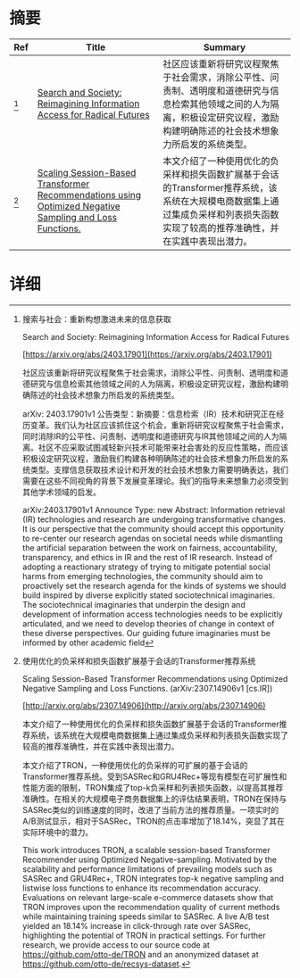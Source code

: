 # 摘要

| Ref | Title | Summary |
| --- | --- | --- |
| [^1] | [Search and Society: Reimagining Information Access for Radical Futures](https://arxiv.org/abs/2403.17901) | 社区应该重新将研究议程聚焦于社会需求，消除公平性、问责制、透明度和道德研究与信息检索其他领域之间的人为隔离，积极设定研究议程，激励构建明确陈述的社会技术想象力所启发的系统类型。 |
| [^2] | [Scaling Session-Based Transformer Recommendations using Optimized Negative Sampling and Loss Functions.](http://arxiv.org/abs/2307.14906) | 本文介绍了一种使用优化的负采样和损失函数扩展基于会话的Transformer推荐系统，该系统在大规模电商数据集上通过集成负采样和列表损失函数实现了较高的推荐准确性，并在实践中表现出潜力。 |

# 详细

[^1]: 搜索与社会：重新构想激进未来的信息获取

    Search and Society: Reimagining Information Access for Radical Futures

    [https://arxiv.org/abs/2403.17901](https://arxiv.org/abs/2403.17901)

    社区应该重新将研究议程聚焦于社会需求，消除公平性、问责制、透明度和道德研究与信息检索其他领域之间的人为隔离，积极设定研究议程，激励构建明确陈述的社会技术想象力所启发的系统类型。

    

    arXiv: 2403.17901v1 公告类型：新摘要：信息检索（IR）技术和研究正在经历变革。我们认为社区应该抓住这个机会，重新将研究议程聚焦于社会需求，同时消除IR的公平性、问责制、透明度和道德研究与IR其他领域之间的人为隔离。社区不应采取试图减轻新兴技术可能带来社会害处的反应性策略，而应该积极设定研究议程，激励我们构建各种明确陈述的社会技术想象力所启发的系统类型。支撑信息获取技术设计和开发的社会技术想象力需要明确表达，我们需要在这些不同视角的背景下发展变革理论。我们的指导未来想象力必须受到其他学术领域的启发。

    arXiv:2403.17901v1 Announce Type: new  Abstract: Information retrieval (IR) technologies and research are undergoing transformative changes. It is our perspective that the community should accept this opportunity to re-center our research agendas on societal needs while dismantling the artificial separation between the work on fairness, accountability, transparency, and ethics in IR and the rest of IR research. Instead of adopting a reactionary strategy of trying to mitigate potential social harms from emerging technologies, the community should aim to proactively set the research agenda for the kinds of systems we should build inspired by diverse explicitly stated sociotechnical imaginaries. The sociotechnical imaginaries that underpin the design and development of information access technologies needs to be explicitly articulated, and we need to develop theories of change in context of these diverse perspectives. Our guiding future imaginaries must be informed by other academic field
    
[^2]: 使用优化的负采样和损失函数扩展基于会话的Transformer推荐系统

    Scaling Session-Based Transformer Recommendations using Optimized Negative Sampling and Loss Functions. (arXiv:2307.14906v1 [cs.IR])

    [http://arxiv.org/abs/2307.14906](http://arxiv.org/abs/2307.14906)

    本文介绍了一种使用优化的负采样和损失函数扩展基于会话的Transformer推荐系统，该系统在大规模电商数据集上通过集成负采样和列表损失函数实现了较高的推荐准确性，并在实践中表现出潜力。

    

    本文介绍了TRON，一种使用优化的负采样的可扩展的基于会话的Transformer推荐系统。受到SASRec和GRU4Rec+等现有模型在可扩展性和性能方面的限制，TRON集成了top-k负采样和列表损失函数，以提高其推荐准确性。在相关的大规模电子商务数据集上的评估结果表明，TRON在保持与SASRec类似的训练速度的同时，改进了当前方法的推荐质量。一项实时的A/B测试显示，相对于SASRec，TRON的点击率增加了18.14%，突显了其在实际环境中的潜力。

    This work introduces TRON, a scalable session-based Transformer Recommender using Optimized Negative-sampling. Motivated by the scalability and performance limitations of prevailing models such as SASRec and GRU4Rec+, TRON integrates top-k negative sampling and listwise loss functions to enhance its recommendation accuracy. Evaluations on relevant large-scale e-commerce datasets show that TRON improves upon the recommendation quality of current methods while maintaining training speeds similar to SASRec. A live A/B test yielded an 18.14% increase in click-through rate over SASRec, highlighting the potential of TRON in practical settings. For further research, we provide access to our source code at https://github.com/otto-de/TRON and an anonymized dataset at https://github.com/otto-de/recsys-dataset.
    

